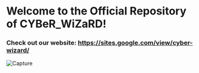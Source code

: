 # Welcome to the Official Repository of CYBeR_WiZaRD!
### Check out our website: https://sites.google.com/view/cyber-wizard/
![Capture](https://github.com/user-attachments/assets/f81a635a-0960-4cc4-af63-0b40e741df0e)

